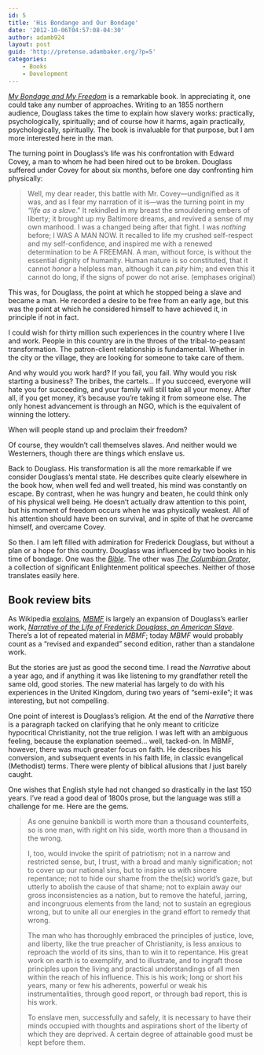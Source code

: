 ```yaml
---
id: 5
title: 'His Bondange and Our Bondage'
date: '2012-10-06T04:57:08-04:30'
author: adamb924
layout: post
guid: 'http://pretense.adambaker.org/?p=5'
categories:
    - Books
    - Development
---
```


[*My Bondage and My Freedom*](http://www.gutenberg.org/ebooks/202) is a remarkable book. In appreciating it, one could take any number of approaches. Writing to an 1855 northern audience, Douglass takes the time to explain how slavery works: practically, psychologically, spiritually; and of course how it harms, again practically, psychologically, spiritually. The book is invaluable for that purpose, but I am more interested here in the man.

The turning point in Douglass’s life was his confrontation with Edward Covey, a man to whom he had been hired out to be broken. Douglass suffered under Covey for about six months, before one day confronting him physically:

> Well, my dear reader, this battle with Mr. Covey—undignified as it was, and as I fear my narration of it is—was the turning point in my *“life as a slave*.” It rekindled in my breast the smouldering embers of liberty; it brought up my Baltimore dreams, and revived a sense of my own manhood. I was a changed being after that fight. I was *nothing* before; I WAS A MAN NOW. It recalled to life my crushed self-respect and my self-confidence, and inspired me with a renewed determination to be A FREEMAN. A man, without force, is without the essential dignity of humanity. Human nature is so constituted, that it cannot *honor* a helpless man, although it can *pity* him; and even this it cannot do long, if the signs of power do not arise. (emphases original)

This was, for Douglass, the point at which he stopped being a slave and became a man. He recorded a desire to be free from an early age, but this was the point at which he considered himself to have achieved it, in principle if not in fact.

I could wish for thirty million such experiences in the country where I live and work. People in this country are in the throes of the tribal-to-peasant transformation. The patron-client relationship is fundamental. Whether in the city or the village, they are looking for someone to take care of them.

And why would you work hard? If you fail, you fail. Why would you risk starting a business? The bribes, the cartels… If you succeed, everyone will hate you for succeeding, and your family will still take all your money. After all, if you get money, it’s because you’re taking it from someone else. The only honest advancement is through an NGO, which is the equivalent of winning the lottery.

When will people stand up and proclaim their freedom?

Of course, they wouldn’t call themselves slaves. And neither would we Westerners, though there are things which enslave us.

Back to Douglass. His transformation is all the more remarkable if we consider Douglass’s mental state. He describes quite clearly elsewhere in the book how, when well fed and well treated, his mind was constantly on escape. By contrast, when he was hungry and beaten, he could think only of his physical well being. He doesn’t actually draw attention to this point, but his moment of freedom occurs when he was physically weakest. All of his attention should have been on survival, and in spite of that he overcame himself, and overcame Covey.

So then. I am left filled with admiration for Frederick Douglass, but without a plan or a hope for this country. Douglass was influenced by two books in his time of bondage. One was the [*Bible*](http://en.wikipedia.org/wiki/Bible). The other was [*The Columbian Orator*](http://en.wikipedia.org/wiki/The_Columbian_Orator), a collection of significant Enlightenment political speeches. Neither of those translates easily here.

## Book review bits

As Wikipedia [explains](http://en.wikipedia.org/wiki/My_Bondage_and_My_Freedom), [*MBMF*](http://www.gutenberg.org/ebooks/202) is largely an expansion of Douglass’s earlier work, [*Narrative of the Life of Frederick Douglass, an American Slave*](www.gutenberg.org/ebooks/23). There’s a lot of repeated material in *MBMF*; today *MBMF* would probably count as a “revised and expanded” second edition, rather than a standalone work.

But the stories are just as good the second time. I read the *Narrative* about a year ago, and if anything it was like listening to my grandfather retell the same old, good stories. The new material has largely to do with his experiences in the United Kingdom, during two years of “semi-exile”; it was interesting, but not compelling.

One point of interest is Douglass’s religion. At the end of the *Narrative* there is a paragraph tacked on clarifying that he only meant to criticize hypocritical Christianity, not the true religion. I was left with an ambiguous feeling, because the explanation seemed… well, tacked-on. In MBMF, however, there was much greater focus on faith. He describes his conversion, and subsequent events in his faith life, in classic evangelical (Methodist) terms. There were plenty of biblical allusions that *I* just barely caught.

One wishes that English style had not changed so drastically in the last 150 years. I’ve read a good deal of 1800s prose, but the language was still a challenge for me. Here are the gems.

> As one genuine bankbill is worth more than a thousand counterfeits, so is one man, with right on his side, worth more than a thousand in the wrong.
> 
> I, too, would invoke the spirit of patriotism; not in a narrow and restricted sense, but, I trust, with a broad and manly signification; not to cover up our national sins, but to inspire us with sincere repentance; not to hide our shame from the the(sic) world’s gaze, but utterly to abolish the cause of that shame; not to explain away our gross inconsistencies as a nation, but to remove the hateful, jarring, and incongruous elements from the land; not to sustain an egregious wrong, but to unite all our energies in the grand effort to remedy that wrong.
> 
> The man who has thoroughly embraced the principles of justice, love, and liberty, like the true preacher of Christianity, is less anxious to reproach the world of its sins, than to win it to repentance. His great work on earth is to exemplify, and to illustrate, and to ingraft those principles upon the living and practical understandings of all men within the reach of his influence. This is his work; long or short his years, many or few his adherents, powerful or weak his instrumentalities, through good report, or through bad report, this is his work.
> 
> To enslave men, successfully and safely, it is necessary to have their minds occupied with thoughts and aspirations short of the liberty of which they are deprived. A certain degree of attainable good must be kept before them.